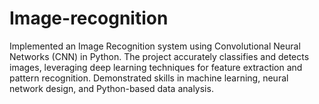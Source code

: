 # Image-recognition
Implemented an Image Recognition system using Convolutional Neural Networks (CNN) in Python. The project accurately classifies and detects images, leveraging deep learning techniques for feature extraction and pattern recognition. Demonstrated skills in machine learning, neural network design, and Python-based data analysis.
